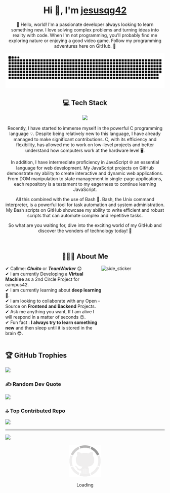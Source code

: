  <h1 align="center">Hi 👋, I'm <a href="https://100rabhcsmc.github.io/Me.io/" target="blank">
jesusqg42</a></h1>
<p align="center">💫 Hello, world! I'm a passionate developer always looking to learn something new. I love solving complex problems and turning ideas into reality with code. When I'm not programming, you'll probably find me exploring nature or enjoying a good video game. Follow my programming adventures here on GitHub. 🚀</p>

<div align="center">
  <img  src="https://github.com/1999AZZAR/1999AZZAR/blob/readme/resources/img/grid-snake.svg"
       alt="snake" /></a>
</div

<div>
    <h2 align="center">💻 Tech Stack</h2>
</div>
<p align="center">
  <a href="https://skillicons.dev">
    <img src="https://skillicons.dev/icons?i=c,js,css,html,react,git,linux,npm,vite,figma,bash,cloudflare,md,vscode&perline=14" />
  </a>
</p>

<p align="center">Recently, I have started to immerse myself in the powerful C programming language 💡. Despite being relatively new to this language, I have already managed to make significant contributions. C, with its efficiency and flexibility, has allowed me to work on low-level projects and better understand how computers work at the hardware level 🖥️.</p>

<p align="center">In addition, I have intermediate proficiency in JavaScript 🌐 an essential language for web development. My JavaScript projects on GitHub demonstrate my ability to create interactive and dynamic web applications. From DOM manipulation to state management in single-page applications, each repository is a testament to my eagerness to continue learning JavaScript.</p>

<p align="center">All this combined with the use of Bash 🐚. Bash, the Unix command interpreter, is a powerful tool for task automation and system administration. My Bash scripts on GitHub showcase my ability to write efficient and robust scripts that can automate complex and repetitive tasks.</p>

<p align="center">So what are you waiting for, dive into the exciting world of my GitHub and discover the wonders of technology today! 🎉</p>
<br>
<h2 align="center">👨🏻‍💻 About Me</h2><img align="right" width=200px height=200px alt="side_sticker" src="https://media.giphy.com/media/TEnXkcsHrP4YedChhA/giphy.gif" />

✔ Callme: ***Chuito*** or ***TeamWorker*** 😊 <br>
✔ I am currently Developing a **Virtual Machine** as a 2nd Circle Project for campus42. <br>
✔ I am currently learning about **deep learning**🥰. <br>
✔ I am looking to collaborate with any Open - Source on **Frontend and Backend** Projects. <br>
✔ Ask me anything you want, If I am alive I will respond in a matter of seconds 😉. <br>
✔ Fun fact : **I always try to learn something new** and then sleep until it is stored in the brain 😎.
<br> <br>
## 🏆 GitHub Trophies
![](https://github-profile-trophy.vercel.app/?username=jesusqg42&theme=dracula&no-frame=false&no-bg=true&margin-w=4)

### ✍️ Random Dev Quote
![](https://quotes-github-readme.vercel.app/api?type=horizontal&theme=radical)

### 🔝 Top Contributed Repo
![](https://github-contributor-stats.vercel.app/api?username=jesusqg42&limit=5&theme=gruvbox&combine_all_yearly_contributions=true)

---
[![](https://visitcount.itsvg.in/api?id=jesusqg42&icon=0&color=0)](https://visitcount.itsvg.in)

<div align=center>
    <img src="https://raw.githubusercontent.com/AhmedFathyDev/AhmedFathyDev/main/GitHub.gif" alt="GitHub Octocat Logo" height="100">
    <p>Loading</p>
</div>
